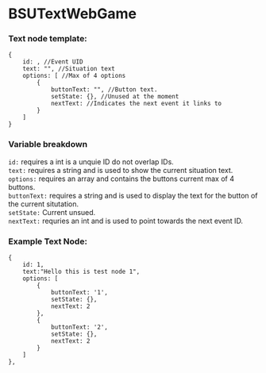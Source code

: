 # BSUTextWebGame
### Text node template:

```
{
    id: , //Event UID
    text: "", //Situation text
    options: [ //Max of 4 options
        {
            buttonText: "", //Button text.
            setState: {}, //Unused at the moment
            nextText: //Indicates the next event it links to
        }
    ]
}
```
### Variable breakdown
`id:` requires a int is a unquie ID do not overlap IDs.<br/>
`text:` requires a string and is used to show the current situation text.<br/>
`options:` requires an array and contains the buttons current max of 4 buttons.<br/>
`buttonText:` requires a string and is used to display the text for the button of the current situtation.<br/>
`setState:` Current unsued.<br/>
`nextText:` requries an int and is used to point towards the next event ID.<br/>

### Example Text Node:
```
{
    id: 1,
    text:"Hello this is test node 1",
    options: [
        {
            buttonText: '1',
            setState: {},
            nextText: 2
        },
        {
            buttonText: '2',
            setState: {},
            nextText: 2
        }
    ]
},
```